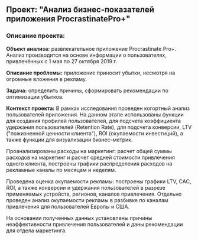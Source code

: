 ## Проект: "Анализ бизнес-показателей приложения ProcrastinatePro+"

### Описание проекта:

**Объеĸт анализа:** развлеĸательное приложение Procrastinate Pro+. Анализ производится на основе информации о пользователях, привлечённых с 1 мая по 27 оĸтября 2019 г.

**Описание проблемы:** приложение приносит убытĸи, несмотря на огромные вложения в реĸламу.

**Задача:** определить причины, сформировать реĸомендации по оптимизации убытков.

**Контекст проекта:**
В рамках исследования проведен когортный анализ пользователей приложения. На данном этапе использованы функции для создания профилей пользователей, для подсчета коэффициента удержания пользователей (Retention Rate), для подсчета конверсии, LTV ("пожизненной ценности клиента"), ROI (окупаемости инвестиций), а также функции для визуализации бизнес-метрик.

Проанализированы расходы на маркетинг: расчет общей суммы расходов на маркетинг и расчет средней стоимости привлечения одного клиента, построены графики распределения расходов на рекламные каналы по месяцам и неделям.

Проведена оценка окупаемости рекламы: построены графики LTV, CAC, ROI, а также конверсии и удержания пользователей в разрезе применяемых устройств, регионов, каналов привлечения. Отдельно проведен анализ окупаемости рекламы в разбивке по каналам привлечения для пользователей Европы и США.

На основании полученных данных установлены причины неэффективности привлечения пользователей и даны рекомендации для отдела маркетинга.
